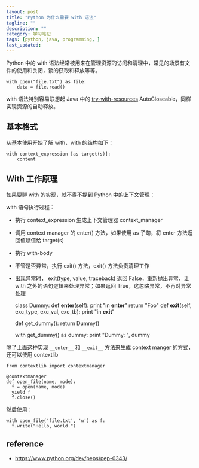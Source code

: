 ```yaml
---
layout: post
title: "Python 为什么需要 with 语法"
tagline: ""
description: ""
category: 学习笔记
tags: [python, java, programming, ]
last_updated:
---
```


Python 中的 with 语法经常被用来在管理资源的访问和清理中，常见的场景有文件的使用和关闭，锁的获取和释放等等。

	with open("file.txt") as file:
		data = file.read()

with 语法特别容易联想起 Java 中的 [try-with-resources](/post/2016/04/try-with-resources-statement.html) AutoCloseable，同样实现资源的自动释放。

## 基本格式
从基本使用开始了解 with，with 的结构如下：

	with context_expression [as target(s)]:
	    content

## With 工作原理
如果要聊 with 的实现，就不得不提到 Python 中的上下文管理：

with 语句执行过程：

- 执行 context_expression 生成上下文管理器 context_manager
- 调用 context manager 的 enter() 方法，如果使用 as 子句，将 enter 方法返回值赋值给 target(s)
- 执行 with-body
- 不管是否异常，执行 exit() 方法，exit() 方法负责清理工作
- 出现异常时， exit(type, value, traceback) 返回 False，重新抛出异常，让 with 之外的语句逻辑来处理异常；如果返回 True，这忽略异常，不再对异常处理


	class Dummy:
		def __enter__(self):
			print "in __enter__"
			return "Foo"
		def __exit__(self, exc_type, exc_val, exc_tb):
			print "in __exit__"

	def get_dummy():
		return Dummy()

	with get_dummy() as dummy:
		print "Dummy: ", dummy

除了上面这种实现 `__enter__` 和 `__exit__` 方法来生成 context manger 的方式，还可以使用 contextlib

	from contextlib import contextmanager

	@contextmanager
	def open_file(name, mode):
	  f = open(name, mode)
	  yield f
	  f.close()

然后使用：

	with open_file('file.txt', 'w') as f:
	  f.write("Hello, world.")

## reference

- <https://www.python.org/dev/peps/pep-0343/>
